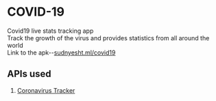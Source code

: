 # COVID-19
Covid19 live stats tracking app</br>
Track the growth of the virus and provides statistics from all around the world</br>
Link to the apk--<a href="http://sudnyesht.ml/covid19">sudnyesht.ml/covid19</a></br>

## APIs used</br>
1. <a href="https://thevirustracker.com/">Coronavirus Tracker</a>


